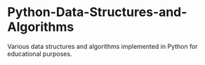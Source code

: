 # Python-Data-Structures-and-Algorithms
Various data structures and algorithms implemented in Python for educational purposes.
